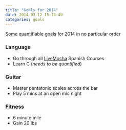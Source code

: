 ```yaml
---
title: "Goals for 2014"
date: 2014-03-12 15:18:49
categories: goals
---
```


Some quantifiable goals for 2014 in no particular order

### Language

- Go through all [LiveMocha][1] Spanish Courses
- Learn C (_needs to be quantified_)

### Guitar

- Master pentatonic scales across the bar
- Play 5 mins at an open mic night

### Fitness

- 6 minute mile
- Gain 20 lbs

[1]: https://livemocha.com
